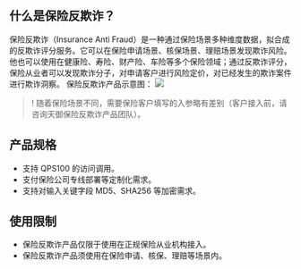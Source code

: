 ## 什么是保险反欺诈？
保险反欺诈（Insurance Anti Fraud）是一种通过保险场景多种维度数据，拟合成的反欺诈评分服务。它可以在保险申请场景、核保场景、理赔场景发现欺诈风险。他也可以使用在健康险、寿险、财产险、车险等多个保险领域；通过反欺诈评分，保险从业者可以发现欺诈分子，对申请客户进行风险定价，对已经发生的欺诈案件进行欺诈洞察。
保险反欺诈产品示意图：
![](https://main.qcloudimg.com/raw/d6de2ceb3efe118ea84cfb42b59c08a5.png)
>! 随着保险场景不同，需要保险客户填写的入参略有差别（客户接入前，请咨询天御保险反欺诈产品团队）。

## 产品规格
- 支持 QPS100 的访问调用。
- 支付保险公司专线部署等定制化需求。
- 支持对输入关键字段 MD5、SHA256 等加密需求。
 
## 使用限制
- 保险反欺诈产品仅限于使用在正规保险从业机构接入。
- 保险反欺诈产品须使用在保险申请、核保、理赔等场景内。

